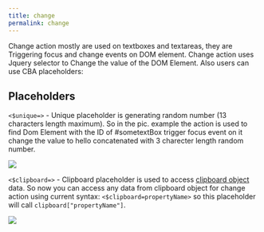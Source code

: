```yaml
---
title: change
permalink: change
---
```


Change action mostly are used on textboxes and textareas, they are Triggering focus and change events on DOM element. Change action uses Jquery selector to Change the value of the DOM Element. Also users can use CBA placeholders:

## Placeholders

`<$unique=>` - Unique placeholder is generating random number (13 characters length maximum). So in the pic. example the action is used to find Dom Element with the ID of #sometextBox trigger focus event on it change the value to hello concatenated with 3 charecter length random number. 

![](/images/Change.jpg)

`<$clipboard=>` - Clipboard placeholder is used to access [clipboard object](clipboard) data. So now you can access any data from clipboard object for change action using current syntax: `<$clipboard=propertyName>` so this placeholder will call `clipboard["propertyName"]`. 

![](/images/clipboard-placeholder.jpg)